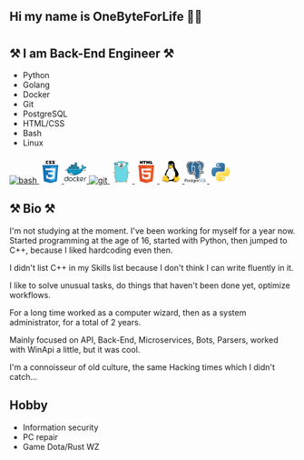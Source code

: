 ## Hi my name is OneByteForLife 👋🏻

#

## ⚒ I am Back-End Engineer ⚒
- Python 
- Golang
- Docker
- Git
- PostgreSQL
- HTML/CSS
- Bash
- Linux

<h3 align="left"></h3>
<p align="left"> <a href="https://www.gnu.org/software/bash/" target="_blank" rel="noreferrer"> <img src="https://www.vectorlogo.zone/logos/gnu_bash/gnu_bash-icon.svg" alt="bash" width="40" height="40"/> </a> <a href="https://www.w3schools.com/css/" target="_blank" rel="noreferrer"> <img src="https://raw.githubusercontent.com/devicons/devicon/master/icons/css3/css3-original-wordmark.svg" alt="css3" width="40" height="40"/> </a> <a href="https://www.docker.com/" target="_blank" rel="noreferrer"> <img src="https://raw.githubusercontent.com/devicons/devicon/master/icons/docker/docker-original-wordmark.svg" alt="docker" width="40" height="40"/> </a> <a href="https://git-scm.com/" target="_blank" rel="noreferrer"> <img src="https://www.vectorlogo.zone/logos/git-scm/git-scm-icon.svg" alt="git" width="40" height="40"/> </a> <a href="https://golang.org" target="_blank" rel="noreferrer"> <img src="https://raw.githubusercontent.com/devicons/devicon/master/icons/go/go-original.svg" alt="go" width="40" height="40"/> </a> <a href="https://www.w3.org/html/" target="_blank" rel="noreferrer"> <img src="https://raw.githubusercontent.com/devicons/devicon/master/icons/html5/html5-original-wordmark.svg" alt="html5" width="40" height="40"/> </a> <a href="https://www.linux.org/" target="_blank" rel="noreferrer"> <img src="https://raw.githubusercontent.com/devicons/devicon/master/icons/linux/linux-original.svg" alt="linux" width="40" height="40"/> </a> <a href="https://www.postgresql.org" target="_blank" rel="noreferrer"> <img src="https://raw.githubusercontent.com/devicons/devicon/master/icons/postgresql/postgresql-original-wordmark.svg" alt="postgresql" width="40" height="40"/> </a> <a href="https://www.python.org" target="_blank" rel="noreferrer"> <img src="https://raw.githubusercontent.com/devicons/devicon/master/icons/python/python-original.svg" alt="python" width="40" height="40"/> </a> </p>



## ⚒ Bio ⚒

 I'm not studying at the moment. I've been working for myself for a year now. Started programming at the age of 16, started with Python, then jumped to C++, because I liked hardcoding even then. 

 I didn't list C++ in my Skills list because I don't think I can write fluently in it. 

 I like to solve unusual tasks, do things that haven't been done yet, optimize workflows.

 For a long time worked as a computer wizard, then as a system administrator, for a total of 2 years.

 Mainly focused on API, Back-End, Microservices, Bots, Parsers, worked with WinApi a little, but it was cool.

 I'm a connoisseur of old culture, the same Hacking times which I didn't catch... 

## Hobby
- Information security
- PC repair
- Game Dota/Rust WZ

